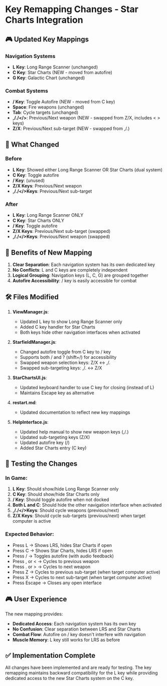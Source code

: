# Key Remapping Changes - Star Charts Integration

## 🎮 **Updated Key Mappings**

### **Navigation Systems**
- **L Key**: Long Range Scanner (unchanged)
- **C Key**: Star Charts (NEW - moved from autofire)
- **G Key**: Galactic Chart (unchanged)

### **Combat Systems**
- **/ Key**: Toggle Autofire (NEW - moved from C key)
- **Space**: Fire weapons (unchanged)
- **Tab**: Cycle targets (unchanged)
- **,/./</>**: Previous/Next weapon (NEW - swapped from Z/X, includes < > keys)
- **Z/X**: Previous/Next sub-target (NEW - swapped from ,/.)

## 🔄 **What Changed**

### **Before**
- **L Key**: Showed either Long Range Scanner OR Star Charts (dual system)
- **C Key**: Toggle autofire
- **/ Key**: (unused)
- **Z/X Keys**: Previous/Next weapon
- **,/./</>Keys**: Previous/Next sub-target

### **After**
- **L Key**: Long Range Scanner ONLY
- **C Key**: Star Charts ONLY
- **/ Key**: Toggle autofire
- **Z/X Keys**: Previous/Next sub-target (swapped)
- **,/./</>Keys**: Previous/Next weapon (swapped)

## 🎯 **Benefits of New Mapping**

1. **Clear Separation**: Each navigation system has its own dedicated key
2. **No Conflicts**: L and C keys are completely independent
3. **Logical Grouping**: Navigation keys (L, C, G) are grouped together
4. **Autofire Accessibility**: / key is easily accessible for combat

## 🛠️ **Files Modified**

1. **ViewManager.js**:
   - Updated L key to show Long Range Scanner only
   - Added C key handler for Star Charts
   - Both keys hide other navigation interfaces when activated

2. **StarfieldManager.js**:
   - Changed autofire toggle from C key to / key
   - Supports both / and ? (shift+/) for accessibility
   - Swapped weapon selection keys: Z/X ↔ ,/. 
   - Swapped sub-targeting keys: ,/. ↔ Z/X

3. **StarChartsUI.js**:
   - Updated keyboard handler to use C key for closing (instead of L)
   - Maintains Escape key as alternative

4. **restart.md**:
   - Updated documentation to reflect new key mappings

5. **HelpInterface.js**:
   - Updated help manual to show new weapon keys (,/.)
   - Updated sub-targeting keys (Z/X)
   - Updated autofire key (/)
   - Added Star Charts entry (C key)

## 🧪 **Testing the Changes**

### **In Game**:
1. **L Key**: Should show/hide Long Range Scanner only
2. **C Key**: Should show/hide Star Charts only
3. **/ Key**: Should toggle autofire when not docked
4. **Both L and C**: Should hide the other navigation interface when activated
5. **,/./</>Keys**: Should cycle weapons (previous/next)
6. **Z/X Keys**: Should cycle sub-targets (previous/next) when target computer is active

### **Expected Behavior**:
- Press L → Shows LRS, hides Star Charts if open
- Press C → Shows Star Charts, hides LRS if open
- Press / → Toggles autofire (with audio feedback)
- Press , or < → Cycles to previous weapon
- Press . or > → Cycles to next weapon
- Press Z → Cycles to previous sub-target (when target computer active)
- Press X → Cycles to next sub-target (when target computer active)
- Press Escape → Closes any open interface

## 🎮 **User Experience**

The new mapping provides:
- **Dedicated Access**: Each navigation system has its own key
- **No Confusion**: Clear separation between LRS and Star Charts
- **Combat Flow**: Autofire on / key doesn't interfere with navigation
- **Muscle Memory**: L key still works for LRS as before

## ✅ **Implementation Complete**

All changes have been implemented and are ready for testing. The key remapping maintains backward compatibility for the L key while providing dedicated access to the new Star Charts system on the C key.
